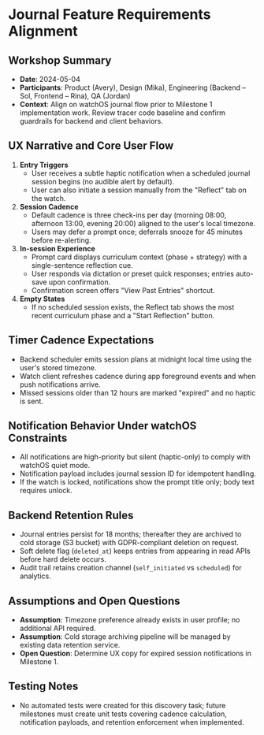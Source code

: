 # Journal Feature Requirements Alignment

## Workshop Summary
- **Date**: 2024-05-04
- **Participants**: Product (Avery), Design (Mika), Engineering (Backend – Sol, Frontend – Rina), QA (Jordan)
- **Context**: Align on watchOS journal flow prior to Milestone 1 implementation work. Review tracer code baseline and confirm guardrails for backend and client behaviors.

## UX Narrative and Core User Flow
1. **Entry Triggers**
   - User receives a subtle haptic notification when a scheduled journal session begins (no audible alert by default).
   - User can also initiate a session manually from the "Reflect" tab on the watch.
2. **Session Cadence**
   - Default cadence is three check-ins per day (morning 08:00, afternoon 13:00, evening 20:00) aligned to the user's local timezone.
   - Users may defer a prompt once; deferrals snooze for 45 minutes before re-alerting.
3. **In-session Experience**
   - Prompt card displays curriculum context (phase + strategy) with a single-sentence reflection cue.
   - User responds via dictation or preset quick responses; entries auto-save upon confirmation.
   - Confirmation screen offers "View Past Entries" shortcut.
4. **Empty States**
   - If no scheduled session exists, the Reflect tab shows the most recent curriculum phase and a "Start Reflection" button.

## Timer Cadence Expectations
- Backend scheduler emits session plans at midnight local time using the user's stored timezone.
- Watch client refreshes cadence during app foreground events and when push notifications arrive.
- Missed sessions older than 12 hours are marked "expired" and no haptic is sent.

## Notification Behavior Under watchOS Constraints
- All notifications are high-priority but silent (haptic-only) to comply with watchOS quiet mode.
- Notification payload includes journal session ID for idempotent handling.
- If the watch is locked, notifications show the prompt title only; body text requires unlock.

## Backend Retention Rules
- Journal entries persist for 18 months; thereafter they are archived to cold storage (S3 bucket) with GDPR-compliant deletion on request.
- Soft delete flag (`deleted_at`) keeps entries from appearing in read APIs before hard delete occurs.
- Audit trail retains creation channel (`self_initiated` vs `scheduled`) for analytics.

## Assumptions and Open Questions
- **Assumption**: Timezone preference already exists in user profile; no additional API required.
- **Assumption**: Cold storage archiving pipeline will be managed by existing data retention service.
- **Open Question**: Determine UX copy for expired session notifications in Milestone 1.

## Testing Notes
- No automated tests were created for this discovery task; future milestones must create unit tests covering cadence calculation, notification payloads, and retention enforcement when implemented.
